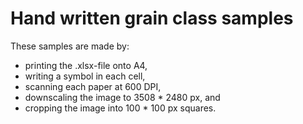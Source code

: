 # Hand written grain class samples

These samples are made by:

* printing the .xlsx-file onto A4,
* writing a symbol in each cell,
* scanning each paper at 600 DPI,
* downscaling the image to 3508 * 2480 px, and
* cropping the image into 100 * 100 px squares.